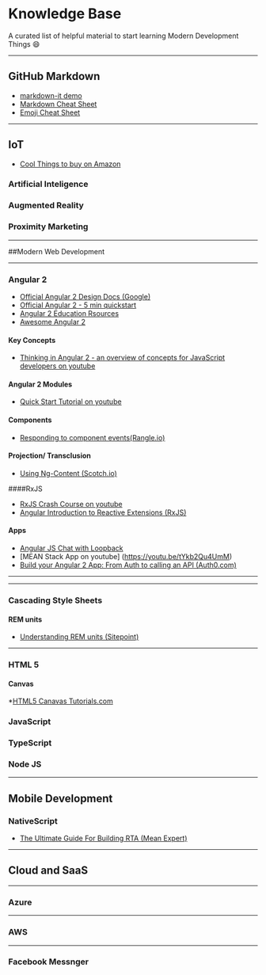 # Knowledge Base

A curated list of helpful material to start learning Modern Development Things :smile:

___

## GitHub Markdown
* [markdown-it demo](https://markdown-it.github.io/)
* [Markdown Cheat Sheet](https://github.com/adam-p/markdown-here/wiki/Markdown-Cheatsheet)
* [Emoji Cheat Sheet](http://www.webpagefx.com/tools/emoji-cheat-sheet/)

___

## IoT

* [Cool Things to buy on Amazon](https://www.youtube.com/watch?v=PdLBRPkZObA&sns=em)

### Artificial Inteligence

### Augmented Reality

### Proximity Marketing

___
##Modern Web Development

---

### Angular 2 
* [Official Angular 2 Design Docs (Google)](https://drive.google.com/drive/folders/0B7Ovm8bUYiUDR29iSkEyMk5pVUk)
* [Official Angular 2 - 5 min quickstart](https://angular.io/docs/js/latest/quickstart.html)
* [Angular 2 Education Rsources](https://github.com/timjacobi/angular2-education)
* [Awesome Angular 2](https://github.com/AngularClass/awesome-angular2)



#### Key Concepts
* [Thinking in Angular 2 -  an overview of concepts for JavaScript developers on youtube](https://youtu.be/XlqoPpLMdwY)


#### Angular 2 Modules
* [Quick Start Tutorial on youtube](https://youtu.be/L0XXoPqSphs)


#### Components
* [Responding to component events(Rangle.io)](https://angular-2-training-book.rangle.io/handout/components/app_structure/responding_to_component_events.html)


#### Projection/ Transclusion
* [Using Ng-Content (Scotch.io) ](https://scotch.io/tutorials/angular-2-transclusion-using-ng-content)



####RxJS
* [RxJS Crash Course on youtube](https://youtu.be/ei7FsoXKPl0)
* [Angular Introduction to Reactive Extensions (RxJS)](https://medium.com/google-developer-experts/angular-introduction-to-reactive-extensions-rxjs-a86a7430a61f#.1o4tur21g)


#### Apps
* [Angular JS Chat with Loopback](https://www.codetutorial.io/angularjs-chat-whit-socket-io-and-loopback/)
* [MEAN Stack App on youtube] (https://youtu.be/tYkb2Qu4UmM)
* [Build your Angular 2 App: From Auth to calling an API (Auth0.com)](https://auth0.com/blog/creating-your-first-real-world-angular-2-app-from-authentication-to-calling-an-api-and-everything-in-between/)

---


---


### Cascading Style Sheets

#### REM units
* [Understanding REM units (Sitepoint)](https://www.sitepoint.com/understanding-and-using-rem-units-in-css/)


---

### HTML 5

#### Canvas
*[HTML5 Canavas Tutorials.com](http://www.html5canvastutorials.com/)



### JavaScript


### TypeScript


### Node JS

___

## Mobile Development

### NativeScript

* [The Ultimate Guide For Building RTA (Mean Expert)](http://mean.expert/2016/06/09/angular-2-ultimate-real-time/)
---

## Cloud and SaaS
***
### Azure
***
### AWS
***
### Facebook Messnger

